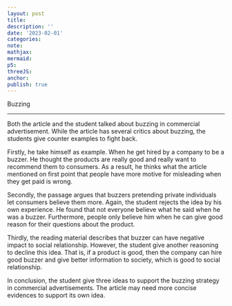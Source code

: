 ```yaml
---
layout: post
title:
description: ''
date: '2023-02-01'
categories:
note:
mathjax:
mermaid:
p5:
threeJS:
anchor:
publish: true
---
```


Buzzing

---

Both the article and the student talked about buzzing in commercial advertisement. While the article has several critics about buzzing, the students give counter examples to fight back.

Firstly, he take himself as example. When he get hired by a company to be a buzzer. He thought the products are really good and really want to recommend them to consumers. As a result, he thinks what the article mentioned on first point that people have more motive for misleading when they get paid is wrong.

Secondly, the passage argues that buzzers pretending private individuals let consumers believe them more. Again, the student rejects the idea by his own experience. He found that not everyone believe what he said when he was a buzzer. Furthermore, people only believe him when he can give good reason for their questions about the product.

Thirdly, the reading material describes that buzzer can have negative impact to social relationship. However, the student give another reasoning to decline this idea. That is, if a product is good, then the company can hire good buzzer and give better information to society, which is good to social relationship.

In conclusion, the student give three ideas to support the buzzing strategy in commercial advertisements. The article may need more concise evidences to support its own idea.
